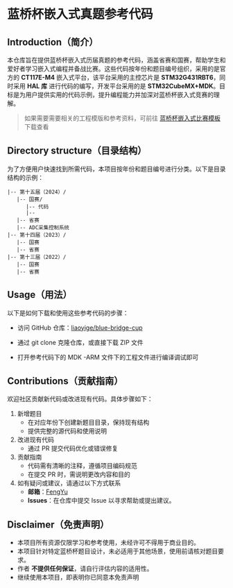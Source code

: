 # 蓝桥杯嵌入式真题参考代码

## Introduction（简介）

本仓库旨在提供蓝桥杯嵌入式历届真题的参考代码，涵盖省赛和国赛，帮助学生和爱好者学习嵌入式编程并备战比赛。这些代码按年份和题目编号组织，采用的是官方的 **CT117E-M4** 嵌入式平台，该平台采用的主控芯片是 **STM32G431RBT6**，同时采用 **HAL 库** 进行代码的编写，开发平台采用的是 **STM32CubeMX+MDK**。目标是为用户提供实用的代码示例，提升编程能力并加深对蓝桥杯嵌入式竞赛的理解。

>如果需要需要相关的工程模版和参考资料，可前往 [蓝桥杯嵌入式比赛模板](https://github.com/rsecss/lqb-hal) 下载查看

## Directory structure（目录结构）

为了方便用户快速找到所需代码，本项目按年份和题目编号进行分类。以下是目录结构的示例：

```plaintxt
|-- 第十五届（2024）/
   |-- 国赛/
      |-- 代码
      |-- 
   |-- 省赛
   |-- ADC采集控制系统
|-- 第十四届（2023）/
   |-- 国赛
   |-- 省赛
|-- 第十三届（2022）/
   |-- 国赛
   |-- 省赛
```

## Usage（用法）

以下是如何下载和使用这些参考代码的步骤：

- 访问 GitHub 仓库：[liaoyige/blue-bridge-cup](https://github.com/liaoyige/blue-bridge-cup)

- 通过 git clone 克隆仓库，或直接下载 ZIP 文件

- 打开参考代码下的 MDK -ARM 文件下的工程文件进行编译调试即可

## Contributions（贡献指南）

欢迎社区贡献新代码或改进现有代码。具体步骤如下：

1. 新增题目
   - 在对应年份下创建新题目目录，保持现有结构
   - 提供完整的源代码和使用说明
2. 改进现有代码
   - 通过 PR 提交代码优化或错误修复
3. 贡献指南
   - 代码需有清晰的注释，遵循项目编码规范
   - 在提交 PR 时，需说明更改内容和目的
4. 如有疑问或建议，请通过以下方式联系
   - **邮箱**：[FengYu](mailto:rsecss@outlook.com)
   - **Issues**：在仓库中提交 Issue 以寻求帮助或提出建议。


## Disclaimer（免责声明）

- 本项目所有资源仅限学习和参考使用，未经许可不得用于商业目的。
- 本项目针对特定蓝桥杯题目设计，未必适用于其他场景，使用前请核对题目要求。
- 作者 **不提供任何保证**，请自行评估内容的适用性。
- 继续使用本项目，即表明你已同意本免责声明

